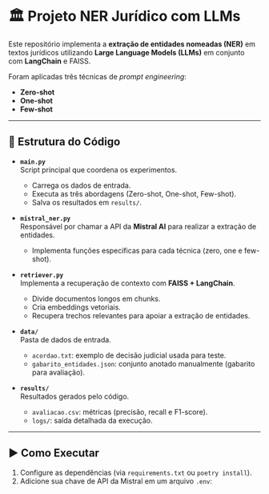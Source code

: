 # 🏛️ Projeto NER Jurídico com LLMs

Este repositório implementa a **extração de entidades nomeadas (NER)** em textos jurídicos utilizando **Large Language Models (LLMs)** em conjunto com **LangChain** e FAISS.  

Foram aplicadas três técnicas de *prompt engineering*:
- **Zero-shot**  
- **One-shot**  
- **Few-shot**  

---

## 📂 Estrutura do Código

- **`main.py`**  
  Script principal que coordena os experimentos.  
  - Carrega os dados de entrada.  
  - Executa as três abordagens (Zero-shot, One-shot, Few-shot).  
  - Salva os resultados em `results/`.

- **`mistral_ner.py`**  
  Responsável por chamar a API da **Mistral AI** para realizar a extração de entidades.  
  - Implementa funções específicas para cada técnica (zero, one e few-shot).  

- **`retriever.py`**  
  Implementa a recuperação de contexto com **FAISS + LangChain**.  
  - Divide documentos longos em chunks.  
  - Cria embeddings vetoriais.  
  - Recupera trechos relevantes para apoiar a extração de entidades.

- **`data/`**  
  Pasta de dados de entrada.  
  - `acordao.txt`: exemplo de decisão judicial usada para teste.  
  - `gabarito_entidades.json`: conjunto anotado manualmente (gabarito para avaliação).  

- **`results/`**  
  Resultados gerados pelo código.  
  - `avaliacao.csv`: métricas (precisão, recall e F1-score).  
  - `logs/`: saída detalhada da execução.  

---

## ▶️ Como Executar

1. Configure as dependências (via `requirements.txt` ou `poetry install`).  
2. Adicione sua chave de API da Mistral em um arquivo `.env`:  
